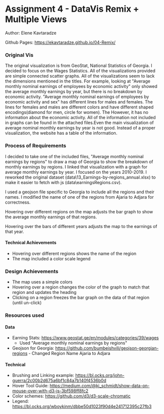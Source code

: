 Assignment 4 - DataVis Remix + Multiple Views
===

Author: Elene Kavtaradze

Github Pages: https://ekavtaradze.github.io/04-Remix/

### Original Vis

The original visualization is from GeoStat, National Statistics of Georgia. I decided to focus on the Wages Statistics. All of the visualizations provided are simple connected scatter graphs. All of the visualizations seem to lack
the dimensions mentioned in the titles.
For example, looking at "Average monthly nominal earnings of employees by economic activity" only showed the average
monthly earnings by year, but there is no breakdown by economic activity. "Average monthly nominal earnings of employees by economic activity and sex" has
different lines for males and females. The lines for females and males are different colors and have different shaped encodings(diamond for men, circle for women). The However, it has no information about the economic activity. All of the information not included in graphs can be
found in the attached files.Even the main visualization of average nominal monthly earnings by year is not good. Instead of a proper visualization, the website has a table of the information.


### Process of Requirements

I decided to take one of the included files, "Average monthly nominal earnings by regions" to draw a map of Georgia to show the breakdown of monthly earnings by regions. I linked that visualization with a graph for average monthly earnings by year. I focused on the years 2010-2019. I reworked the original dataset (data\13_Earnings-by-regions_annual.xlsx) to make it easier to fetch with js (data\earningsRegions.csv).

I used a geojson file specific to Georgia to include all the regions and their names. I modified the name of one of the regions from Ajaria to Adjara for correctness.

Hovering over different regions on the map adjusts the bar graph to show the average monthly earnings of that regions.

Hovering over the bars of different years adjusts the map to the earnings of that year.


#### Technical Achievements

- Hovering over different regions shows the name of the region
- The map included a color scale legend

### Design Achievements
- The map uses a simple colors
- Hovering over a region changes the color of the graph to match that region and updates the heading
- Clicking on a region freezes the bar graph on the data of that region (until un-click)


### Resources used

#### Data

- Earning Stats: https://www.geostat.ge/en/modules/categories/39/wages
  - Used "Average monthly nominal earnings by regions"
- Geojson for Georgia: https://github.com/bumbeishvili/geojson-georgian-regions - Changed Region Name Ajaria to Adjara

#### Technical

- Brushing and Linking example: https://bl.ocks.org/john-guerra/2c00b2d675a6bf1c84a7b140f4536b0d
- Hover Tool Guide: https://medium.com/@kj_schmidt/show-data-on-mouse-over-with-d3-js-3bf598ff8fc2
- Color schemes: https://github.com/d3/d3-scale-chromatic
- Legend: https://bl.ocks.org/wboykinm/dbbe50d1023f90d4e241712395c27fb3

